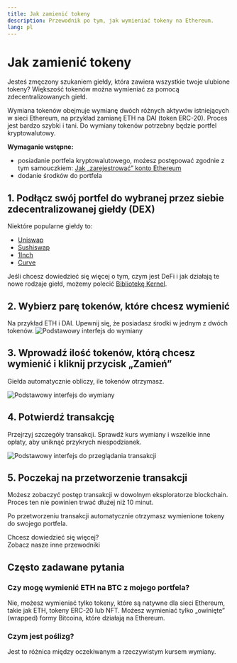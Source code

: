 ```yaml
---
title: Jak zamienić tokeny
description: Przewodnik po tym, jak wymieniać tokeny na Ethereum.
lang: pl
---
```


# Jak zamienić tokeny

Jesteś zmęczony szukaniem giełdy, która zawiera wszystkie twoje ulubione tokeny? Większość tokenów można wymieniać za pomocą zdecentralizowanych giełd.

Wymiana tokenów obejmuje wymianę dwóch różnych aktywów istniejących w sieci Ethereum, na przykład zamianę ETH na DAI (token ERC-20). Proces jest bardzo szybki i tani. Do wymiany tokenów potrzebny będzie portfel kryptowalutowy.

**Wymaganie wstępne:**

- posiadanie portfela kryptowalutowego, możesz postępować zgodnie z tym samouczkiem: [Jak „zarejestrować” konto Ethereum](/guides/how-to-create-an-ethereum-account/)
- dodanie środków do portfela

## 1. Podłącz swój portfel do wybranej przez siebie zdecentralizowanej giełdy (DEX)

Niektóre popularne giełdy to:

- [Uniswap](https://app.uniswap.org/#/swap)
- [Sushiswap](https://www.sushi.com/swap)
- [1Inch](https://app.1inch.io/#/1/unified/swap/ETH/DAI)
- [Curve](https://curve.fi/#/ethereum/swap)

Jeśli chcesz dowiedzieć się więcej o tym, czym jest DeFi i jak działają te nowe rodzaje giełd, możemy polecić [Bibliotekę Kernel](https://library.kernel.community/Topic+-+DeFi/Topic+-+DeFi).

## 2. Wybierz parę tokenów, które chcesz wymienić

Na przykład ETH i DAI. Upewnij się, że posiadasz środki w jednym z dwóch tokenów. ![Podstawowy interfejs do wymiany](./swap1.png)

## 3. Wprowadź ilość tokenów, którą chcesz wymienić i kliknij przycisk „Zamień”

Giełda automatycznie obliczy, ile tokenów otrzymasz.

![Podstawowy interfejs do wymiany](./swap2.png)

## 4. Potwierdź transakcję

Przejrzyj szczegóły transakcji. Sprawdź kurs wymiany i wszelkie inne opłaty, aby uniknąć przykrych niespodzianek.

![Podstawowy interfejs do przeglądania transakcji](./swap3.png)

## 5. Poczekaj na przetworzenie transakcji

Możesz zobaczyć postęp transakcji w dowolnym eksploratorze blockchain. Proces ten nie powinien trwać dłużej niż 10 minut.

Po przetworzeniu transakcji automatycznie otrzymasz wymienione tokeny do swojego portfela.
<br />

<InfoBanner shouldSpaceBetween emoji=":eyes:">
  <div>Chcesz dowiedzieć się więcej?</div>
  <ButtonLink href="/guides/">
    Zobacz nasze inne przewodniki
  </ButtonLink>
</InfoBanner>

## Często zadawane pytania

### Czy mogę wymienić ETH na BTC z mojego portfela?

Nie, możesz wymieniać tylko tokeny, które są natywne dla sieci Ethereum, takie jak ETH, tokeny ERC-20 lub NFT. Możesz wymieniać tylko „owinięte” (wrapped) formy Bitcoina, które działają na Ethereum.

### Czym jest poślizg?

Jest to różnica między oczekiwanym a rzeczywistym kursem wymiany.
